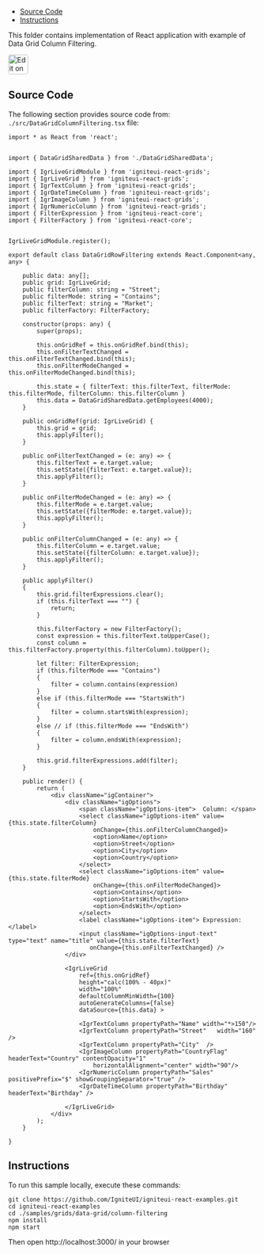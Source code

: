<!-- NOTE: do not change this file because it will be auto re-generated from template file: -->
<!-- https://github.com/IgniteUI/igniteui-react-examples/tree/master/templates/sample/ReadMe.md -->

<!-- ## Table of Contents -->
<!-- - [Sample Preview](#Sample-Preview) -->
- [Source Code](#Source-Code)
- [Instructions](#Instructions)

This folder contains implementation of React application with example of Data Grid Column Filtering.
<!-- in the Data Grid component -->
<!-- [Data Grid](https://infragistics.com/Reactsite/components/data-grid.html) -->

<html lang="en" xmlns="http://www.w3.org/1999/xhtml">
    <body>
        <a target="_blank" href="https://codesandbox.io/s/github/IgniteUI/igniteui-react-examples/tree/master/samples/grids/data-grid/column-filtering?fontsize=14&hidenavigation=1&theme=dark&view=preview&file=/src/DataGridColumnFiltering.tsx" rel="noopener noreferrer">
            <img height="40px" style="border-radius: 0.25rem" alt="Edit on CodeSandbox" src="https://static.infragistics.com/xplatform/images/sandbox/code.png"/>
        </a>
        <!-- <a target="_blank"
href="https://codesandbox.io/s/github/IgniteUI/igniteui-react-examples/tree/master/samples/maps/geo-map/binding-csv-points?fontsize=14&hidenavigation=1&theme=dark&view=preview">
            <img alt="Edit Sample" src="https://codesandbox.io/static/img/play-codesandbox.svg"/>
        </a> -->
        <!-- <a target="_blank" style="margin-left: 0.5rem"
href="https://codesandbox.io/embed/github/IgniteUI/igniteui-react-examples/tree/master/samples/grids/data-grid/column-filtering?fontsize=14&hidenavigation=1&theme=dark&view=preview&file=/src/DataGridColumnFiltering.tsx">
            <img height="40px" style="border-radius: 5px" alt="View on CodeSandbox" src="https://static.infragistics.com/xplatform/images/sandbox/view.png"/>
        </a> -->
        <!-- <a target="_blank"
href="https://codesandbox.io/embed/github/IgniteUI/igniteui-react-examples/tree/master/samples/maps/geo-map/binding-csv-points?fontsize=14&hidenavigation=1&theme=dark&view=preview">
            <img alt="View on CodeSandbox" src="https://static.infragistics.com/xplatform/images/sandbox/view.png"/>
        </a>
https://codesandbox.io/embed/react-treemap-overview-rtb45
https://codesandbox.io/static/img/play-codesandbox.svg
https://codesandbox.io/embed/react-treemap-overview-rtb45?view=browser -->
    </body>
</html>

<!-- ## Sample Preview -->

<!-- <iframe
  src="https://codesandbox.io/embed/github/IgniteUI/igniteui-react-examples/tree/master/samples/grids/data-grid/column-filtering?fontsize=14&hidenavigation=1&theme=dark&view=preview&file=/src/DataGridColumnFiltering.tsx"
  style="width:100%; height:400px; border:0; border-radius: 4px; overflow:hidden;"
  allow="accelerometer; ambient-light-sensor; camera; encrypted-media; geolocation; gyroscope; hid; microphone; midi; payment; usb; vr"
  sandbox="allow-forms allow-modals allow-popups allow-presentation allow-same-origin allow-scripts"
></iframe> -->

## Source Code

The following section provides source code from:
`./src/DataGridColumnFiltering.tsx` file:

```tsx
import * as React from 'react';


import { DataGridSharedData } from './DataGridSharedData';

import { IgrLiveGridModule } from 'igniteui-react-grids';
import { IgrLiveGrid } from 'igniteui-react-grids';
import { IgrTextColumn } from 'igniteui-react-grids';
import { IgrDateTimeColumn } from 'igniteui-react-grids';
import { IgrImageColumn } from 'igniteui-react-grids';
import { IgrNumericColumn } from 'igniteui-react-grids';
import { FilterExpression } from 'igniteui-react-core';
import { FilterFactory } from 'igniteui-react-core';


IgrLiveGridModule.register();

export default class DataGridRowFiltering extends React.Component<any, any> {

    public data: any[];
    public grid: IgrLiveGrid;
    public filterColumn: string = "Street";
    public filterMode: string = "Contains";
    public filterText: string = "Market";
    public filterFactory: FilterFactory;

    constructor(props: any) {
        super(props);

        this.onGridRef = this.onGridRef.bind(this);
        this.onFilterTextChanged = this.onFilterTextChanged.bind(this);
        this.onFilterModeChanged = this.onFilterModeChanged.bind(this);

        this.state = { filterText: this.filterText, filterMode: this.filterMode, filterColumn: this.filterColumn }
        this.data = DataGridSharedData.getEmployees(4000);
    }

    public onGridRef(grid: IgrLiveGrid) {
        this.grid = grid;
        this.applyFilter();
    }

    public onFilterTextChanged = (e: any) => {
        this.filterText = e.target.value;
        this.setState({filterText: e.target.value});
        this.applyFilter();
    }

    public onFilterModeChanged = (e: any) => {
        this.filterMode = e.target.value;
        this.setState({filterMode: e.target.value});
        this.applyFilter();
    }

    public onFilterColumnChanged = (e: any) => {
        this.filterColumn = e.target.value;
        this.setState({filterColumn: e.target.value});
        this.applyFilter();
    }

    public applyFilter()
    {
        this.grid.filterExpressions.clear();
        if (this.filterText === "") {
            return;
        }

        this.filterFactory = new FilterFactory();
        const expression = this.filterText.toUpperCase();
        const column = this.filterFactory.property(this.filterColumn).toUpper();

        let filter: FilterExpression;
        if (this.filterMode === "Contains")
        {
            filter = column.contains(expression)
        }
        else if (this.filterMode === "StartsWith")
        {
            filter = column.startsWith(expression);
        }
        else // if (this.filterMode === "EndsWith")
        {
            filter = column.endsWith(expression);
        }

        this.grid.filterExpressions.add(filter);
    }

    public render() {
        return (
            <div className="igContainer">
                <div className="igOptions">
                    <span className="igOptions-item">  Column: </span>
                    <select className="igOptions-item" value={this.state.filterColumn}
                        onChange={this.onFilterColumnChanged}>
                        <option>Name</option>
                        <option>Street</option>
                        <option>City</option>
                        <option>Country</option>
                    </select>
                    <select className="igOptions-item" value={this.state.filterMode}
                        onChange={this.onFilterModeChanged}>
                        <option>Contains</option>
                        <option>StartsWith</option>
                        <option>EndsWith</option>
                    </select>
                    <label className="igOptions-item"> Expression: </label>
                    <input className="igOptions-input-text" type="text" name="title" value={this.state.filterText}
                       onChange={this.onFilterTextChanged} />
                </div>

                <IgrLiveGrid
                    ref={this.onGridRef}
                    height="calc(100% - 40px)"
                    width="100%"
                    defaultColumnMinWidth={100}
                    autoGenerateColumns={false}
                    dataSource={this.data} >

                    <IgrTextColumn propertyPath="Name" width="*>150"/>
                    <IgrTextColumn propertyPath="Street"   width="160" />
                    <IgrTextColumn propertyPath="City"  />
                    <IgrImageColumn propertyPath="CountryFlag" headerText="Country" contentOpacity="1"
                        horizontalAlignment="center" width="90"/>
                    <IgrNumericColumn propertyPath="Sales" positivePrefix="$" showGroupingSeparator="true" />
                    <IgrDateTimeColumn propertyPath="Birthday" headerText="Birthday" />

                </IgrLiveGrid>
            </div>
        );
    }

}
```

## Instructions
To run this sample locally, execute these commands:

```
git clone https://github.com/IgniteUI/igniteui-react-examples.git
cd igniteui-react-examples
cd ./samples/grids/data-grid/column-filtering
npm install
npm start

```

Then open http://localhost:3000/ in your browser

